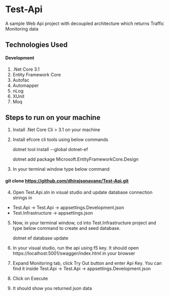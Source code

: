 # Test-Api
A sample Web Api project with decoupled architecture which returns Traffic Monitoring data

## Technologies Used
#### Development
1. .Net Core 3.1
2. Entity Framework Core
3. Autofac
4. Automapper
5. nLog
6. XUnit
7. Moq

## Steps to run on your machine
1. Install .Net Core Cli > 3.1 on your machine
2. Install efcore cli tools using below commands

   dotnet tool install --global dotnet-ef
   
   dotnet add package Microsoft.EntityFrameworkCore.Design

3. In your terminal window type below command

#### git clone https://github.com/dhirajsonavane/Test-Api.git

4. Open Test.Api.sln in visual studio and update database connection strings in 
  - Test.Api -> Test.Api -> appsettings.Development.json
  - Test.Infrastructure -> appsettings.json
  
5. Now, in your terminal window, cd into Test.Infrastructure project and type below command to create and seed database.

   dotnet ef database update

6. In your visual studio, run the api using f5 key. It should open https://localhost:5001/swagger/index.html in your browser
7. Expand Monitoring tab, click Try Out button and enter Api Key. You can find it inside Test.Api -> Test.Api -> appsettings.Development.json
8. Click on Execute
9. It should show you returned json data

